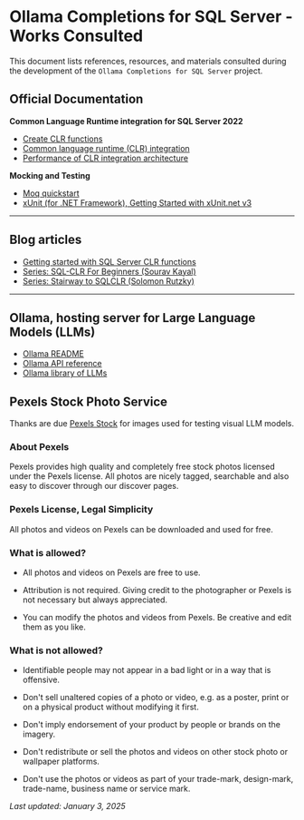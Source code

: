 # Ollama Completions for SQL Server - Works Consulted

This document lists references, resources, and materials consulted during the development of the `Ollama Completions for SQL Server` project. 

## Official Documentation

**Common Language Runtime integration for SQL Server 2022**
- [Create CLR functions](https://learn.microsoft.com/en-us/sql/relational-databases/user-defined-functions/create-clr-functions?view=sql-server-ver16)
- [Common language runtime (CLR) integration](https://learn.microsoft.com/en-us/sql/relational-databases/clr-integration/common-language-runtime-integration-overview?view=sql-server-ver16)
- [Performance of CLR integration architecture](https://learn.microsoft.com/en-us/sql/relational-databases/clr-integration/clr-integration-architecture-performance?view=sql-server-ver16)

**Mocking and Testing**
- [Moq quickstart](https://github.com/devlooped/moq/wiki/Quickstart)
- [xUnit (for .NET Framework), Getting Started with xUnit.net v3](https://xunit.net/docs/getting-started/v3/cmdline)

---

## Blog articles
- [Getting started with SQL Server CLR functions](https://www.sqlshack.com/getting-started-with-sql-server-clr-functions/)
- [Series: SQL-CLR For Beginners (Sourav Kayal)](https://www.c-sharpcorner.com/uploadfile/dacca2/sql-clr-for-beginner-part-1-create-store-procedure-in-sql/)
- [Series: Stairway to SQLCLR (Solomon Rutzky)](https://www.sqlservercentral.com/stairways/stairway-to-sqlclr)

---

## Ollama, hosting server for Large Language Models (LLMs)
- [Ollama README](https://github.com/ollama/ollama/blob/main/README.md)
- [Ollama API reference](https://github.com/ollama/ollama/blob/main/docs/api.md)
- [Ollama library of LLMs](https://ollama.com/library)

## Pexels Stock Photo Service

Thanks are due [Pexels Stock](https://www.pexels.com) for images used for testing visual LLM models.

### About Pexels

Pexels provides high quality and completely free stock photos licensed under the Pexels license. 
All photos are nicely tagged, searchable and also easy to discover through our discover pages.

### Pexels License, Legal Simplicity

All photos and videos on Pexels can be downloaded and used for free.

### What is allowed?

  - All photos and videos on Pexels are free to use.

  - Attribution is not required. Giving credit to the photographer or Pexels is not necessary but always appreciated.

  - You can modify the photos and videos from Pexels. Be creative and edit them as you like.

### What is not allowed?

  - Identifiable people may not appear in a bad light or in a way that is offensive.

  - Don't sell unaltered copies of a photo or video, e.g. as a poster, print or on a physical product without modifying it first.

  - Don't imply endorsement of your product by people or brands on the imagery.

  - Don't redistribute or sell the photos and videos on other stock photo or wallpaper platforms.

  - Don't use the photos or videos as part of your trade-mark, design-mark, trade-name, business name or service mark.

_Last updated: January 3, 2025_
